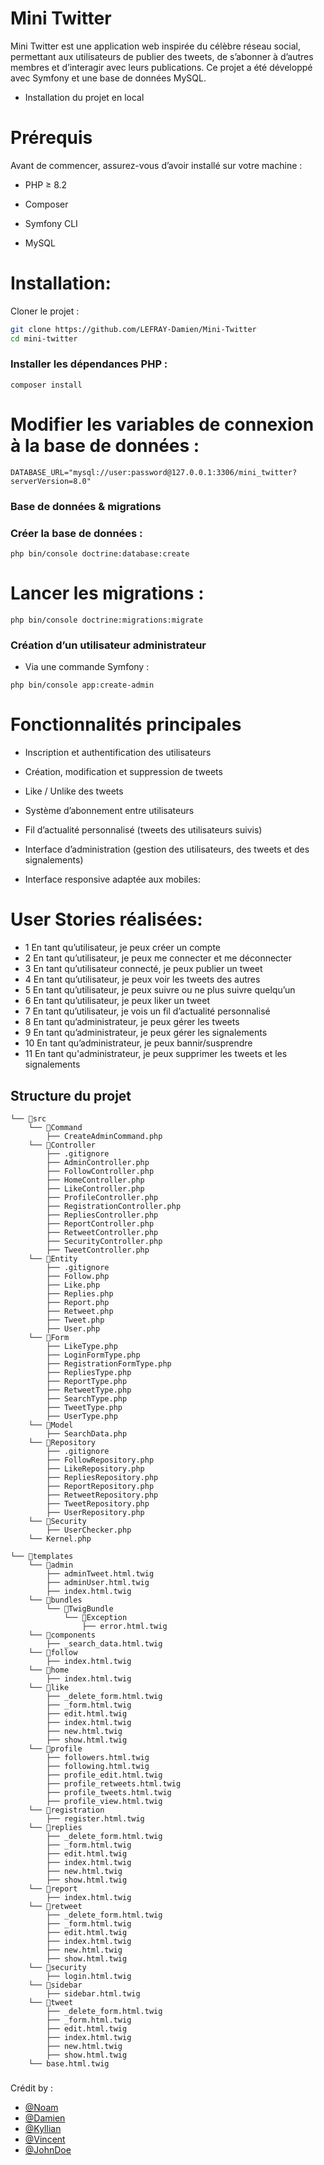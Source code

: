 # Mini Twitter

Mini Twitter est une application web inspirée du célèbre réseau social, permettant aux utilisateurs de publier des tweets, de s’abonner à d’autres membres et d’interagir avec leurs publications.
Ce projet a été développé avec Symfony et une base de données MySQL.

- Installation du projet en local

# Prérequis

Avant de commencer, assurez-vous d’avoir installé sur votre machine :

- PHP ≥ 8.2

- Composer

- Symfony CLI

- MySQL


# Installation:

Cloner le projet :
```bash
git clone https://github.com/LEFRAY-Damien/Mini-Twitter
cd mini-twitter
```

### Installer les dépendances PHP :

``composer install``


# Modifier les variables de connexion à la base de données :

```DATABASE_URL="mysql://user:password@127.0.0.1:3306/mini_twitter?serverVersion=8.0"```

### Base de données & migrations

### Créer la base de données :

``php bin/console doctrine:database:create``

# Lancer les migrations :

``php bin/console doctrine:migrations:migrate``

### Création d’un utilisateur administrateur

- Via une commande Symfony :

``php bin/console app:create-admin``


# Fonctionnalités principales

- Inscription et authentification des utilisateurs

- Création, modification et suppression de tweets

- Like / Unlike des tweets

- Système d’abonnement entre utilisateurs

- Fil d’actualité personnalisé (tweets des utilisateurs suivis)

- Interface d’administration (gestion des utilisateurs, des tweets et des signalements)

- Interface responsive adaptée aux mobiles:

# User Stories réalisées:

- 1	En tant qu’utilisateur, je peux créer un compte	
- 2	En tant qu’utilisateur, je peux me connecter et me déconnecter	
- 3	En tant qu’utilisateur connecté, je peux publier un tweet	
- 4	En tant qu’utilisateur, je peux voir les tweets des autres	
- 5	En tant qu’utilisateur, je peux suivre ou ne plus suivre quelqu’un	
- 6	En tant qu’utilisateur, je peux liker un tweet
- 7	En tant qu’utilisateur, je vois un fil d’actualité personnalisé
- 8	En tant qu’administrateur, je peux gérer les tweets
- 9	En tant qu’administrateur, je peux gérer les signalements
- 10 En tant qu’administrateur, je peux bannir/susprendre
- 11 En tant qu'administrateur, je peux supprimer les tweets et les signalements


## Structure du projet
```
└── 📁src
    └── 📁Command
        ├── CreateAdminCommand.php
    └── 📁Controller
        ├── .gitignore
        ├── AdminController.php
        ├── FollowController.php
        ├── HomeController.php
        ├── LikeController.php
        ├── ProfileController.php
        ├── RegistrationController.php
        ├── RepliesController.php
        ├── ReportController.php
        ├── RetweetController.php
        ├── SecurityController.php
        ├── TweetController.php
    └── 📁Entity
        ├── .gitignore
        ├── Follow.php
        ├── Like.php
        ├── Replies.php
        ├── Report.php
        ├── Retweet.php
        ├── Tweet.php
        ├── User.php
    └── 📁Form
        ├── LikeType.php
        ├── LoginFormType.php
        ├── RegistrationFormType.php
        ├── RepliesType.php
        ├── ReportType.php
        ├── RetweetType.php
        ├── SearchType.php
        ├── TweetType.php
        ├── UserType.php
    └── 📁Model
        ├── SearchData.php
    └── 📁Repository
        ├── .gitignore
        ├── FollowRepository.php
        ├── LikeRepository.php
        ├── RepliesRepository.php
        ├── ReportRepository.php
        ├── RetweetRepository.php
        ├── TweetRepository.php
        ├── UserRepository.php
    └── 📁Security
        ├── UserChecker.php
    └── Kernel.php
```

```
└── 📁templates
    └── 📁admin
        ├── adminTweet.html.twig
        ├── adminUser.html.twig
        ├── index.html.twig
    └── 📁bundles
        └── 📁TwigBundle
            └── 📁Exception
                ├── error.html.twig
    └── 📁components
        ├── _search_data.html.twig
    └── 📁follow
        ├── index.html.twig
    └── 📁home
        ├── index.html.twig
    └── 📁like
        ├── _delete_form.html.twig
        ├── _form.html.twig
        ├── edit.html.twig
        ├── index.html.twig
        ├── new.html.twig
        ├── show.html.twig
    └── 📁profile
        ├── followers.html.twig
        ├── following.html.twig
        ├── profile_edit.html.twig
        ├── profile_retweets.html.twig
        ├── profile_tweets.html.twig
        ├── profile_view.html.twig
    └── 📁registration
        ├── register.html.twig
    └── 📁replies
        ├── _delete_form.html.twig
        ├── _form.html.twig
        ├── edit.html.twig
        ├── index.html.twig
        ├── new.html.twig
        ├── show.html.twig
    └── 📁report
        ├── index.html.twig
    └── 📁retweet
        ├── _delete_form.html.twig
        ├── _form.html.twig
        ├── edit.html.twig
        ├── index.html.twig
        ├── new.html.twig
        ├── show.html.twig
    └── 📁security
        ├── login.html.twig
    └── 📁sidebar
        ├── sidebar.html.twig
    └── 📁tweet
        ├── _delete_form.html.twig
        ├── _form.html.twig
        ├── edit.html.twig
        ├── index.html.twig
        ├── new.html.twig
        ├── show.html.twig
    └── base.html.twig
```

### 

Crédit by :
- [@Noam](https://github.com/Noam72T)
- [@Damien](https://github.com/LEFRAY-Damien)
- [@Kyllian](https://github.com/KyllianLerousseau)
- [@Vincent](https://github.com/VincentLeducArinfo)
- [@JohnDoe]('https://github.com/Sulayman2005')
